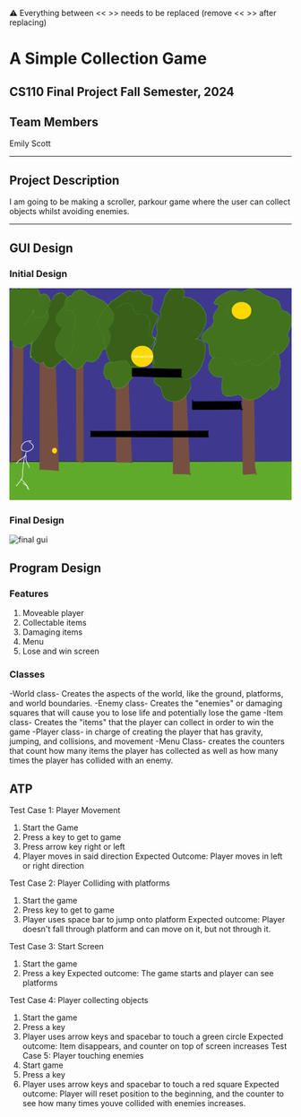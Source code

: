 
:warning: Everything between << >> needs to be replaced (remove << >> after replacing)

# A Simple Collection Game
## CS110 Final Project  Fall Semester, 2024

## Team Members



Emily Scott
***

## Project Description


I am going to be making a scroller, parkour game where the user can collect objects whilst avoiding enemies.
***    

## GUI Design


### Initial Design

![initial gui](assets/gui.jpg)

### Final Design

![final gui](assets/finalgui.jpg)

## Program Design

### Features

1. Moveable player
2. Collectable items
3. Damaging items
4. Menu
5. Lose and win screen

### Classes

-World class- Creates the aspects of the world, like the ground, platforms, and world boundaries.
-Enemy class- Creates the "enemies" or damaging squares that will cause you to lose life and potentially lose the game
-Item class- Creates the "items" that the player can collect in order to win the game
-Player class- in charge of creating the player that has gravity, jumping, and collisions, and movement
-Menu Class- creates the counters that count how many items the player has collected as well as how many times the player has collided with an enemy.

## ATP

Test Case 1: Player Movement
1. Start the Game
2. Press a key to get to game
3. Press arrow key right or left
4. Player moves in said direction
Expected Outcome: Player moves in left or right direction

Test Case 2: Player Colliding with platforms
1. Start the game
2. Press key to get to game
3. Player uses space bar to jump onto platform
Expected outcome: Player doesn't fall through platform and can move on it, but not through it.

Test Case 3: Start Screen
1. Start the game
2. Press a key
Expected outcome: The game starts and player can see platforms

Test Case 4: Player collecting objects
1. Start the game
2. Press a key
3. Player uses arrow keys and spacebar to touch a green circle
Expected outcome: Item disappears, and counter on top of screen increases
Test Case 5: Player touching enemies
1. Start game
2. Press a key
3. Player uses arrow keys and spacebar to touch a red square
Expected outcome: Player will reset position to the beginning, and the counter to see how many times youve collided with enemies increases.